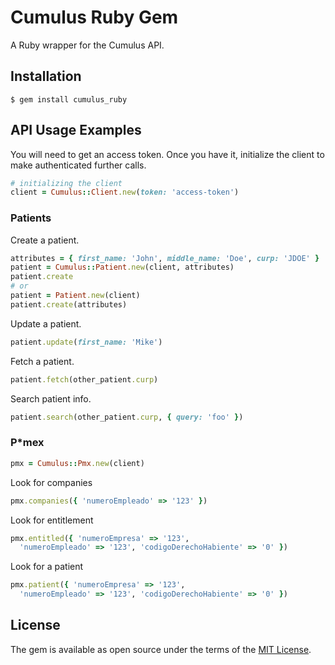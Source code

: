 # Cumulus Ruby Gem

A Ruby wrapper for the Cumulus API.

## Installation

```
$ gem install cumulus_ruby
```

## API Usage Examples

You will need to get an access token. Once you have it, initialize the client
to make authenticated further calls.

```ruby
# initializing the client
client = Cumulus::Client.new(token: 'access-token')
```

### Patients

Create a patient.

```ruby
attributes = { first_name: 'John', middle_name: 'Doe', curp: 'JDOE' }
patient = Cumulus::Patient.new(client, attributes)
patient.create
# or
patient = Patient.new(client)
patient.create(attributes)
```

Update a patient.

```ruby
patient.update(first_name: 'Mike')
```

Fetch a patient.

```ruby
patient.fetch(other_patient.curp)
```

Search patient info.

```ruby
patient.search(other_patient.curp, { query: 'foo' })
```

### P*mex

```ruby
pmx = Cumulus::Pmx.new(client)
```

Look for companies

```ruby
pmx.companies({ 'numeroEmpleado' => '123' })
```

Look for entitlement

```ruby
pmx.entitled({ 'numeroEmpresa' => '123',
  'numeroEmpleado' => '123', 'codigoDerechoHabiente' => '0' })
```

Look for a patient

```ruby
pmx.patient({ 'numeroEmpresa' => '123',
  'numeroEmpleado' => '123', 'codigoDerechoHabiente' => '0' })
```

## License

The gem is available as open source under the terms of the [MIT License](http://opensource.org/licenses/MIT).
